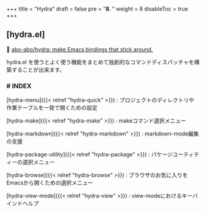 +++
title = "Hydra"
draft = false
pre = "<b>8. </b>"
weight = 8
disableToc = true
+++
## [hydra.el]
🔗 [abo-abo/hydra: make Emacs bindings that stick around.](https://github.com/abo-abo/hydra) 

hydra.el を使うとよく使う機能をまとめて独創的なコマンドディスパッチャを構築することが出来ます。

### # INDEX
[hydra-menu]({{< relref "hydra-quick" >}})
: プロジェクトのディレクトリや作業テーブルを一発で開くための設定

[hydra-make]({{< relref "hydra-make" >}})
: makeコマンド選択メニュー

[hydra-markdown]({{< relref "hydra-markdown" >}})
: markdown-mode編集の支援

[hydra-package-utility]({{< relref "hydra-package" >}})
: パケージユーティティーの選択メニュー

[hydra-browse]({{< relref "hydra-browse" >}})
: ブラウザのお気に入りをEmacsから開くための選択メニュー

[hydra-view-mode]({{< relref "hydra-view" >}})
: view-modeにおけるキーバインドヘルプ
